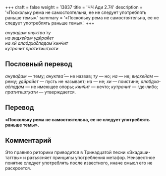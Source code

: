 +++
draft = false
weight = 13837
title = 'ЧЧ Ади 2.74'
description = '«Поскольку рема не самостоятельна, ее не следует употреблять раньше темы».'
summary = '«Поскольку рема не самостоятельна, ее не следует употреблять раньше темы».'
+++

_анува̄дам ануктва̄ ту  
на видхейам удӣрайет  
на хй алабдха̄спадам̇ кин̃чит  
кутрачит пратитишт̣хати_

## Пословный перевод

_анува̄дам_ — тему; _ануктва̄_ — не назвав; _ту_ — но; _на_ — не; _видхейам_ — рему; _удӣрайет_ — пусть не называет; _на_ — не; _хи_ — поистине; _алабдха_\-_а̄спадам_ — не имеющее опоры; _кин̃чит_ — нечто; _кутрачит_ — где-либо; _пратитишт̣хати_ — утверждается.

## Перевод

**«Поскольку рема не самостоятельна, ее не следует употреблять раньше темы».**

## Комментарий

Это правило риторики приводится в Тринадцатой песни «Экадаши-таттвы» и разъясняет принципы употребления метафор. Неизвестное понятие следует употреблять после известного, иначе смысл его не раскроется.
